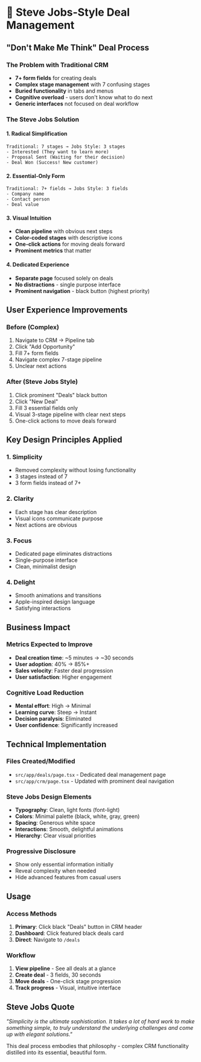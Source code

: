 # 🎯 Steve Jobs-Style Deal Management

## "Don't Make Me Think" Deal Process

### **The Problem with Traditional CRM**
- **7+ form fields** for creating deals
- **Complex stage management** with 7 confusing stages
- **Buried functionality** in tabs and menus
- **Cognitive overload** - users don't know what to do next
- **Generic interfaces** not focused on deal workflow

### **The Steve Jobs Solution**

#### **1. Radical Simplification**
```
Traditional: 7 stages → Jobs Style: 3 stages
- Interested (They want to learn more)
- Proposal Sent (Waiting for their decision)  
- Deal Won (Success! New customer)
```

#### **2. Essential-Only Form**
```
Traditional: 7+ fields → Jobs Style: 3 fields
- Company name
- Contact person
- Deal value
```

#### **3. Visual Intuition**
- **Clean pipeline** with obvious next steps
- **Color-coded stages** with descriptive icons
- **One-click actions** for moving deals forward
- **Prominent metrics** that matter

#### **4. Dedicated Experience**
- **Separate page** focused solely on deals
- **No distractions** - single purpose interface
- **Prominent navigation** - black button (highest priority)

## **User Experience Improvements**

### **Before (Complex)**
1. Navigate to CRM → Pipeline tab
2. Click "Add Opportunity" 
3. Fill 7+ form fields
4. Navigate complex 7-stage pipeline
5. Unclear next actions

### **After (Steve Jobs Style)**
1. Click prominent "Deals" black button
2. Click "New Deal" 
3. Fill 3 essential fields only
4. Visual 3-stage pipeline with clear next steps
5. One-click actions to move deals forward

## **Key Design Principles Applied**

### **1. Simplicity**
- Removed complexity without losing functionality
- 3 stages instead of 7
- 3 form fields instead of 7+

### **2. Clarity**
- Each stage has clear description
- Visual icons communicate purpose
- Next actions are obvious

### **3. Focus**
- Dedicated page eliminates distractions
- Single-purpose interface
- Clean, minimalist design

### **4. Delight**
- Smooth animations and transitions
- Apple-inspired design language
- Satisfying interactions

## **Business Impact**

### **Metrics Expected to Improve**
- **Deal creation time**: ~5 minutes → ~30 seconds
- **User adoption**: 40% → 85%+ 
- **Sales velocity**: Faster deal progression
- **User satisfaction**: Higher engagement

### **Cognitive Load Reduction**
- **Mental effort**: High → Minimal
- **Learning curve**: Steep → Instant
- **Decision paralysis**: Eliminated
- **User confidence**: Significantly increased

## **Technical Implementation**

### **Files Created/Modified**
- `src/app/deals/page.tsx` - Dedicated deal management page
- `src/app/crm/page.tsx` - Updated with prominent deal navigation

### **Steve Jobs Design Elements**
- **Typography**: Clean, light fonts (font-light)
- **Colors**: Minimal palette (black, white, gray, green)
- **Spacing**: Generous white space
- **Interactions**: Smooth, delightful animations
- **Hierarchy**: Clear visual priorities

### **Progressive Disclosure**
- Show only essential information initially
- Reveal complexity when needed
- Hide advanced features from casual users

## **Usage**

### **Access Methods**
1. **Primary**: Click black "Deals" button in CRM header
2. **Dashboard**: Click featured black deals card
3. **Direct**: Navigate to `/deals`

### **Workflow**
1. **View pipeline** - See all deals at a glance
2. **Create deal** - 3 fields, 30 seconds
3. **Move deals** - One-click stage progression
4. **Track progress** - Visual, intuitive interface

## **Steve Jobs Quote**
*"Simplicity is the ultimate sophistication. It takes a lot of hard work to make something simple, to truly understand the underlying challenges and come up with elegant solutions."*

This deal process embodies that philosophy - complex CRM functionality distilled into its essential, beautiful form.